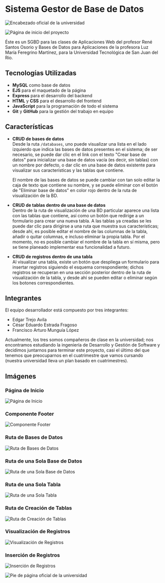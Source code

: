 # Sistema Gestor de Base de Datos

![Encabezado oficial de la universidad](./assets/header.png "UTSJR")

![Página de inicio del proyecto](./--documentation-assets/index-page.png "Página de inicio")

Éste es un SGBD para las clases de Aplicaciones Web del profesor René Santos Osorio y Bases
de Datos para Aplicaciones de la profesora Luz María Feregrino Martínez, para la Universidad 
Tecnológica de San Juan del Río.

## Tecnologías Utilizadas

* **MySQL** como base de datos
* **EJS** para el maquetado de la página
* **Express** para el desarrollo del backend
* **HTML** y **CSS** para el desarrollo del frontend
* **JavaScript** para la programación de todo el sistema
* **Git** y **GitHub** para la gestión del trabajo en equipo

## Características

* **CRUD de bases de datos** \
  Desde la ruta `/databases`, uno puede visualizar una lista en el lado izquierdo que indica las bases de datos
  presentes en el sistema; de ser necesario, se puede dar clic en el link con el texto "Crear base de datos"
  para inicializar una base de datos vacía (es decir, sin tablas) con un nombre por defecto, o dar clic en una
  base de datos existente para visualizar sus características y las tablas que contiene. 
  
  El nombre de las bases de datos se puede cambiar con tan solo editar la caja de texto que contiene su nombre, y se puede eliminar con el botón de "Eliminar base de datos" en color rojo dentro de la ruta de visualización de la BD.

* **CRUD de tablas dentro de una base de datos** \
  Dentro de la ruta de visualización de una BD particular aparece una lista con las tablas que contiene, así como
  un botón que redirige a un formulario para crear una nueva tabla. A las tablas ya creadas se les puede dar clic
  para dirigirse a una ruta que muestra sus características; desde ahí, es posible editar el nombre de las columnas
  de la tabla, añadir o quitar columnas, e incluso eliminar la propia tabla. Por el momento, no es posible cambiar
  el nombre de la tabla en sí misma, pero se tiene planeado implementar esa funcionalidad a futuro.

* **CRUD de registros dentro de una tabla** \
  Al visualizar una tabla, existe un botón que despliega un formulario para insertar registros siguiendo el
  esquema correspondiente; dichos registros se recuperan en una sección posterior dentro de la
  ruta de visualización de la tabla, y desde ahí se pueden editar o eliminar según los botones correspondientes.

## Integrantes

El equipo desarrollador está compuesto por tres integrantes:

- Edgar Trejo Avila
- César Eduardo Estrada Fragoso
- Francisco Arturo Munguía López

Actualmente, los tres somos compañeros de clase en la universidad; nos encontramos estudiando la ingeniería
de Desarrollo y Gestión de Software y decidimos juntarnos para terminar este proyecto, casi el último del
que tenemos que preocuparnos en el cuatrimestre que vamos cursando (nuestra universidad lleva un plan
basado en cuatrimestres).

## Imágenes

### Página de Inicio

![Página de Inicio](--documentation-assets/index-page.png)

### Componente Footer

![Componente Footer](--documentation-assets/footer-component.png)

### Ruta de Bases de Datos

![Ruta de Bases de Datos](--documentation-assets/databases-route.png)

### Ruta de una Sola Base de Datos

![Ruta de una Sola Base de Datos](--documentation-assets/single-database-route.png)

### Ruta de una Sola Tabla

![Ruta de una Sola Tabla](--documentation-assets/single-table-route.png)

### Ruta de Creación de Tablas

![Ruta de Creación de Tablas](--documentation-assets/table-creation-route.png)

### Visualización de Registros

![Visualización de Registros](--documentation-assets/record-visualization.png)

### Inserción de Registros

![Inserción de Registros](--documentation-assets/record-insertion.png)

![Pie de página oficial de la universidad](./assets/footer.png "UTSJR")
